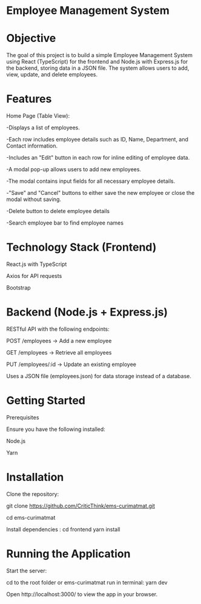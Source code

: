 # Employee Management System

# Objective

The goal of this project is to build a simple Employee Management System using React (TypeScript) for the frontend and Node.js with Express.js for the backend, storing data in a JSON file. The system allows users to add, view, update, and delete employees.

# Features

Home Page (Table View):

-Displays a list of employees.

-Each row includes employee details such as ID, Name, Department, and Contact information.

-Includes an "Edit" button in each row for inline editing of employee data.

-A modal pop-up allows users to add new employees.

-The modal contains input fields for all necessary employee details.

-"Save" and "Cancel" buttons to either save the new employee or close the modal without saving.

-Delete button to delete employee details

-Search employee bar to find employee names


# Technology Stack (Frontend)

React.js with TypeScript

Axios for API requests

Bootstrap 

# Backend (Node.js + Express.js)

RESTful API with the following endpoints:

POST /employees → Add a new employee

GET /employees → Retrieve all employees

PUT /employees/:id → Update an existing employee

Uses a JSON file (employees.json) for data storage instead of a database.

# Getting Started

Prerequisites

Ensure you have the following installed:

Node.js 

Yarn 

# Installation

Clone the repository:

git clone https://github.com/CriticThink/ems-curimatmat.git

cd ems-curimatmat

Install dependencies :
cd frontend
yarn install  

# Running the Application

Start the server:

cd to the root folder or ems-curimatmat
run in terminal: yarn dev

Open http://localhost:3000/ to view the app in your browser.

